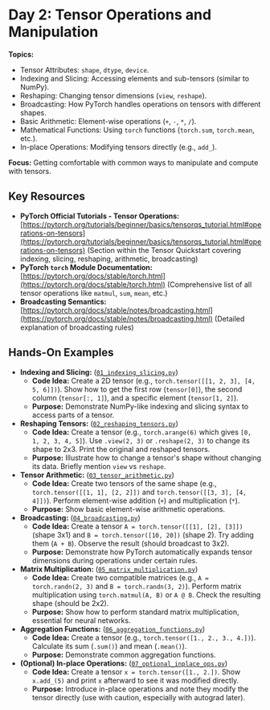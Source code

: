 # Day 2: Tensor Operations and Manipulation

**Topics:**

- Tensor Attributes: `shape`, `dtype`, `device`.
- Indexing and Slicing: Accessing elements and sub-tensors (similar to NumPy).
- Reshaping: Changing tensor dimensions (`view`, `reshape`).
- Broadcasting: How PyTorch handles operations on tensors with different shapes.
- Basic Arithmetic: Element-wise operations (`+`, `-`, `*`, `/`).
- Mathematical Functions: Using `torch` functions (`torch.sum`, `torch.mean`, etc.).
- In-place Operations: Modifying tensors directly (e.g., `add_`).

**Focus:** Getting comfortable with common ways to manipulate and compute with tensors.

## Key Resources

- **PyTorch Official Tutorials - Tensor Operations:** [https://pytorch.org/tutorials/beginner/basics/tensorqs_tutorial.html#operations-on-tensors](https://pytorch.org/tutorials/beginner/basics/tensorqs_tutorial.html#operations-on-tensors) (Section within the Tensor Quickstart covering indexing, slicing, reshaping, arithmetic, broadcasting)
- **PyTorch `torch` Module Documentation:** [https://pytorch.org/docs/stable/torch.html](https://pytorch.org/docs/stable/torch.html) (Comprehensive list of all tensor operations like `matmul`, `sum`, `mean`, etc.)
- **Broadcasting Semantics:** [https://pytorch.org/docs/stable/notes/broadcasting.html](https://pytorch.org/docs/stable/notes/broadcasting.html) (Detailed explanation of broadcasting rules)

## Hands-On Examples

- **Indexing and Slicing:** ([`01_indexing_slicing.py`](./01_indexing_slicing.py))
  - **Code Idea:** Create a 2D tensor (e.g., `torch.tensor([[1, 2, 3], [4, 5, 6]])`). Show how to get the first row (`tensor[0]`), the second column (`tensor[:, 1]`), and a specific element (`tensor[1, 2]`).
  - **Purpose:** Demonstrate NumPy-like indexing and slicing syntax to access parts of a tensor.
- **Reshaping Tensors:** ([`02_reshaping_tensors.py`](./02_reshaping_tensors.py))
  - **Code Idea:** Create a tensor (e.g., `torch.arange(6)` which gives `[0, 1, 2, 3, 4, 5]`). Use `.view(2, 3)` or `.reshape(2, 3)` to change its shape to 2x3. Print the original and reshaped tensors.
  - **Purpose:** Illustrate how to change a tensor's shape without changing its data. Briefly mention `view` vs `reshape`.
- **Tensor Arithmetic:** ([`03_tensor_arithmetic.py`](./03_tensor_arithmetic.py))
  - **Code Idea:** Create two tensors of the same shape (e.g., `torch.tensor([[1, 1], [2, 2]])` and `torch.tensor([[3, 3], [4, 4]])`). Perform element-wise addition (`+`) and multiplication (`*`).
  - **Purpose:** Show basic element-wise arithmetic operations.
- **Broadcasting:** ([`04_broadcasting.py`](./04_broadcasting.py))
  - **Code Idea:** Create a tensor `A = torch.tensor([[1], [2], [3]])` (shape 3x1) and `B = torch.tensor([10, 20])` (shape 2). Try adding them (`A + B`). Observe the result (should broadcast to 3x2).
  - **Purpose:** Demonstrate how PyTorch automatically expands tensor dimensions during operations under certain rules.
- **Matrix Multiplication:** ([`05_matrix_multiplication.py`](./05_matrix_multiplication.py))
  - **Code Idea:** Create two compatible matrices (e.g., `A = torch.randn(2, 3)` and `B = torch.randn(3, 2)`). Perform matrix multiplication using `torch.matmul(A, B)` or `A @ B`. Check the resulting shape (should be 2x2).
  - **Purpose:** Show how to perform standard matrix multiplication, essential for neural networks.
- **Aggregation Functions:** ([`06_aggregation_functions.py`](./06_aggregation_functions.py))
  - **Code Idea:** Create a tensor (e.g., `torch.tensor([1., 2., 3., 4.])`). Calculate its sum (`.sum()`) and mean (`.mean()`).
  - **Purpose:** Demonstrate common aggregation functions.
- **(Optional) In-place Operations:** ([`07_optional_inplace_ops.py`](./07_optional_inplace_ops.py))
  - **Code Idea:** Create a tensor `x = torch.tensor([1., 2.])`. Show `x.add_(5)` and print `x` afterward to see it was modified directly.
  - **Purpose:** Introduce in-place operations and note they modify the tensor directly (use with caution, especially with autograd later).
